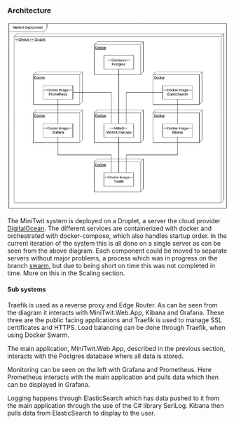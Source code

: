### Architecture 

![Deployment](images/Deployment.png "Deployment Diagram")


The MiniTwit system is deployed on a Droplet, a server the cloud provider [DigitalOcean](https://www.digitalocean.com/). 
The different services are containerized with docker and orchestrated with docker-compose, which also handles startup order. In the current iteration of the system this is all done on a single server as can be seen from the above diagram. Each component could be moved to separate servers without major problems, a process which was in progress on the branch [swarm](https://github.com/jlndk/devoops/tree/swarm), but due to being short on time this was not completed in time. More on this in the Scaling section. 

#### Sub systems

Traefik is used as a reverse proxy and Edge Router. As can be seen from the diagram it interacts with MiniTwit.Web.App, Kibana and Grafana. These three are the public facing applications and Traefik is used to manage SSL certificates and HTTPS. Load balancing can be done through Traefik, when using Docker Swarm.

The main application, MiniTwit.Web.App, described in the previous section, interacts with the Postgres database where all data is stored.

Monitoring can be seen on the left with Grafana and Prometheus. Here Prometheus interacts with the main application and pulls data which then can be displayed in Grafana.

Logging happens through ElasticSearch which has data pushed to it from the main application through the use of the C# library SeriLog. Kibana then pulls data from ElasticSearch to display to the user.
